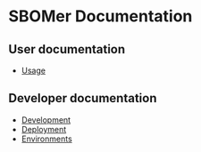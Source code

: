 # SBOMer Documentation

## User documentation

- [Usage](usage.md)

## Developer documentation

- [Development](development.md)
- [Deployment](deployment.md)
- [Environments](environments.md)
